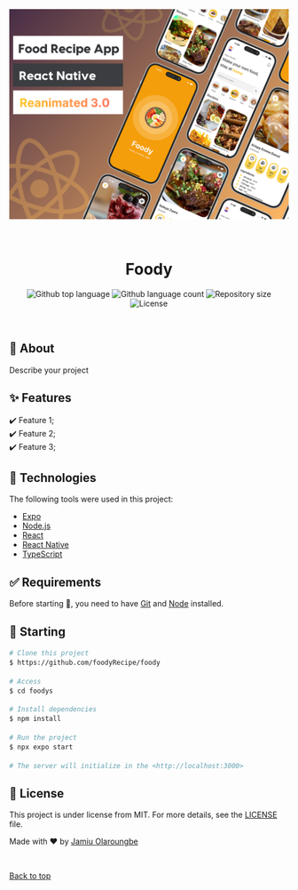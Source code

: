 <div align="center" id="top"> 
  <img src="./assets/images/read.png" alt="Foodys" />

  &#xa0;

  <!-- <a href="https://foodys.netlify.app">Demo</a> -->
</div>

<h1 align="center">Foody</h1>

<p align="center">
  <img alt="Github top language" src="https://img.shields.io/github/languages/top/{{YOUR_GITHUB_USERNAME}}/foodys?color=56BEB8">

  <img alt="Github language count" src="https://img.shields.io/github/languages/count/{{YOUR_GITHUB_USERNAME}}/foodys?color=56BEB8">

  <img alt="Repository size" src="https://img.shields.io/github/repo-size/{{YOUR_GITHUB_USERNAME}}/foodys?color=56BEB8">

  <img alt="License" src="https://img.shields.io/github/license/{{YOUR_GITHUB_USERNAME}}/foodys?color=56BEB8">

  <!-- <img alt="Github issues" src="https://img.shields.io/github/issues/{{YOUR_GITHUB_USERNAME}}/foodys?color=56BEB8" /> -->

  <!-- <img alt="Github forks" src="https://img.shields.io/github/forks/{{YOUR_GITHUB_USERNAME}}/foodys?color=56BEB8" /> -->

  <!-- <img alt="Github stars" src="https://img.shields.io/github/stars/{{YOUR_GITHUB_USERNAME}}/foodys?color=56BEB8" /> -->
</p>

<!-- Status -->

<!-- <h4 align="center"> 
	🚧  Foodys 🚀 Under construction...  🚧
</h4> 

<hr> -->

<br>

## :dart: About ##

Describe your project

## :sparkles: Features ##

:heavy_check_mark: Feature 1;\
:heavy_check_mark: Feature 2;\
:heavy_check_mark: Feature 3;

## :rocket: Technologies ##

The following tools were used in this project:

- [Expo](https://expo.io/)
- [Node.js](https://nodejs.org/en/)
- [React](https://pt-br.reactjs.org/)
- [React Native](https://reactnative.dev/)
- [TypeScript](https://www.typescriptlang.org/)

## :white_check_mark: Requirements ##

Before starting :checkered_flag:, you need to have [Git](https://git-scm.com) and [Node](https://nodejs.org/en/) installed.

## :checkered_flag: Starting ##

```bash
# Clone this project
$ https://github.com/foodyRecipe/foody

# Access
$ cd foodys

# Install dependencies
$ npm install

# Run the project
$ npx expo start

# The server will initialize in the <http://localhost:3000>
```

## :memo: License ##

This project is under license from MIT. For more details, see the [LICENSE](LICENSE.md) file.


Made with :heart: by <a href="https://github.com/Abiodun-code" target="_blank">Jamiu Olaroungbe</a>

&#xa0;

<a href="#top">Back to top</a>
